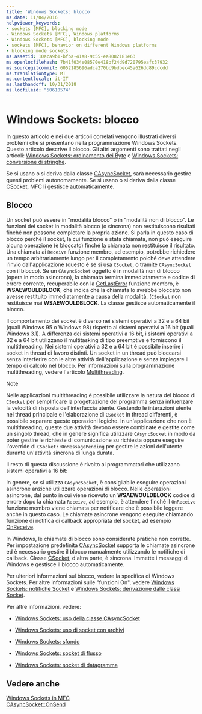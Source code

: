 ```yaml
---
title: 'Windows Sockets: blocco'
ms.date: 11/04/2016
helpviewer_keywords:
- sockets [MFC], blocking mode
- Windows Sockets [MFC], Windows platforms
- Windows Sockets [MFC], blocking mode
- sockets [MFC], behavior on different Windows platforms
- blocking mode sockets
ms.assetid: 10aca9b1-bfba-41a8-9c55-ea8082181e63
ms.openlocfilehash: 7b41f034e08570e418bf24d9d720795eafc37932
ms.sourcegitcommit: 6052185696adca270bc9bdbec45a626dd89cdcdd
ms.translationtype: MT
ms.contentlocale: it-IT
ms.lasthandoff: 10/31/2018
ms.locfileid: "50610574"
---
```

# <a name="windows-sockets-blocking"></a>Windows Sockets: blocco

In questo articolo e nei due articoli correlati vengono illustrati diversi problemi che si presentano nella programmazione Windows Sockets. Questo articolo descrive il blocco. Gli altri argomenti sono trattati negli articoli: [Windows Sockets: ordinamento dei Byte](../mfc/windows-sockets-byte-ordering.md) e [Windows Sockets: conversione di stringhe](../mfc/windows-sockets-converting-strings.md).

Se si usano o si deriva dalla classe [CAsyncSocket](../mfc/reference/casyncsocket-class.md), sarà necessario gestire questi problemi autonomamente. Se si usano o si deriva dalla classe [CSocket](../mfc/reference/csocket-class.md), MFC li gestisce automaticamente.

## <a name="blocking"></a>Blocco

Un socket può essere in "modalità blocco" o in "modalità non di blocco". Le funzioni dei socket in modalità blocco (o sincrona) non restituiscono risultati finché non possono completare la propria azione. Si parla in questo caso di blocco perché il socket, la cui funzione è stata chiamata, non può eseguire alcuna operazione (è bloccato) finché la chiamata non restituisce il risultato. Una chiamata ai `Receive` funzione membro, ad esempio, potrebbe richiedere un tempo arbitrariamente lungo per il completamento poiché deve attendere l'invio dall'applicazione (questo è se si usa `CSocket`, o tramite `CAsyncSocket` con il blocco). Se un `CAsyncSocket` oggetto è in modalità non di blocco (opera in modo asincrono), la chiamata termina immediatamente e codice di errore corrente, recuperabile con la [GetLastError](../mfc/reference/casyncsocket-class.md#getlasterror) funzione membro, è **WSAEWOULDBLOCK**, che indica che la chiamata lo avrebbe bloccato non avesse restituito immediatamente a causa della modalità. (`CSocket` non restituisce mai **WSAEWOULDBLOCK**. La classe gestisce automaticamente il blocco.

Il comportamento dei socket è diverso nei sistemi operativi a 32 e a 64 bit (quali Windows 95 o Windows 98) rispetto ai sistemi operativi a 16 bit (quali Windows 3.1). A differenza dei sistemi operativi a 16 bit, i sistemi operativi a 32 e a 64 bit utilizzano il multitasking di tipo preemptive e forniscono il multithreading. Nei sistemi operativi a 32 e a 64 bit è possibile inserire i socket in thread di lavoro distinti. Un socket in un thread può bloccarsi senza interferire con le altre attività dell'applicazione e senza impiegare il tempo di calcolo nel blocco. Per informazioni sulla programmazione multithreading, vedere l'articolo [Multithreading](../parallel/multithreading-support-for-older-code-visual-cpp.md).

> [!NOTE]
>  Nelle applicazioni multithreading è possibile utilizzare la natura del blocco di `CSocket` per semplificare la progettazione del programma senza influenzare la velocità di risposta dell'interfaccia utente. Gestendo le interazioni utente nel thread principale e l'elaborazione di `CSocket` in thread differenti, è possibile separare queste operazioni logiche. In un'applicazione che non è multithreading, queste due attività devono essere combinate e gestite come un singolo thread, che in genere significa utilizzare `CAsyncSocket` in modo da poter gestire le richieste di comunicazione su richiesta oppure eseguire l'override di `CSocket::OnMessagePending` per gestire le azioni dell'utente durante un'attività sincrona di lunga durata.

Il resto di questa discussione è rivolto ai programmatori che utilizzano sistemi operativi a 16 bit:

In genere, se si utilizza `CAsyncSocket`, è consigliabile eseguire operazioni asincrone anziché utilizzare operazioni di blocco. Nelle operazioni asincrone, dal punto in cui viene ricevuto un **WSAEWOULDBLOCK** codice di errore dopo la chiamata `Receive`, ad esempio, è attendere finché il `OnReceive` funzione membro viene chiamata per notificare che è possibile leggere anche in questo caso. Le chiamate asincrone vengono eseguite chiamando funzione di notifica di callback appropriata del socket, ad esempio [OnReceive](../mfc/reference/casyncsocket-class.md#onreceive).

In Windows, le chiamate di blocco sono considerate pratiche non corrette. Per impostazione predefinita [CAsyncSocket](../mfc/reference/casyncsocket-class.md) supporta le chiamate asincrone ed è necessario gestire il blocco manualmente utilizzando le notifiche di callback. Classe [CSocket](../mfc/reference/csocket-class.md), d'altra parte, è sincrona. Immette i messaggi di Windows e gestisce il blocco automaticamente.

Per ulteriori informazioni sul blocco, vedere la specifica di Windows Sockets. Per altre informazioni sulle "funzioni On", vedere [Windows Sockets: notifiche Socket](../mfc/windows-sockets-socket-notifications.md) e [Windows Sockets: derivazione dalle classi Socket](../mfc/windows-sockets-deriving-from-socket-classes.md).

Per altre informazioni, vedere:

- [Windows Sockets: uso della classe CAsyncSocket](../mfc/windows-sockets-using-class-casyncsocket.md)

- [Windows Sockets: uso di socket con archivi](../mfc/windows-sockets-using-sockets-with-archives.md)

- [Windows Sockets: sfondo](../mfc/windows-sockets-background.md)

- [Windows Sockets: socket di flusso](../mfc/windows-sockets-stream-sockets.md)

- [Windows Sockets: socket di datagramma](../mfc/windows-sockets-datagram-sockets.md)

## <a name="see-also"></a>Vedere anche

[Windows Sockets in MFC](../mfc/windows-sockets-in-mfc.md)<br/>
[CAsyncSocket::OnSend](../mfc/reference/casyncsocket-class.md#onsend)

